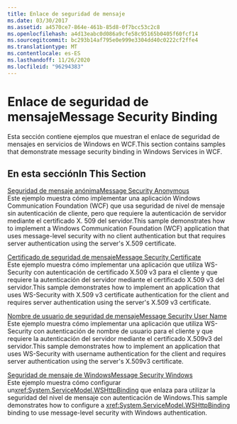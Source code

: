 ```yaml
---
title: Enlace de seguridad de mensaje
ms.date: 03/30/2017
ms.assetid: a4570ce7-864e-461b-85d8-0f7bcc53c2c8
ms.openlocfilehash: a4d13eabc0d086a9cfe58c95165b0405f60fcf14
ms.sourcegitcommit: bc293b14af795e0e999e3304dd40c0222cf2ffe4
ms.translationtype: MT
ms.contentlocale: es-ES
ms.lasthandoff: 11/26/2020
ms.locfileid: "96294383"
---
```

# <a name="message-security-binding"></a><span data-ttu-id="1772e-102">Enlace de seguridad de mensaje</span><span class="sxs-lookup"><span data-stu-id="1772e-102">Message Security Binding</span></span>

<span data-ttu-id="1772e-103">Esta sección contiene ejemplos que muestran el enlace de seguridad de mensajes en servicios de Windows en WCF.</span><span class="sxs-lookup"><span data-stu-id="1772e-103">This section contains samples that demonstrate message security binding in Windows Services in WCF.</span></span>  
  
## <a name="in-this-section"></a><span data-ttu-id="1772e-104">En esta sección</span><span class="sxs-lookup"><span data-stu-id="1772e-104">In This Section</span></span>  

 [<span data-ttu-id="1772e-105">Seguridad de mensaje anónima</span><span class="sxs-lookup"><span data-stu-id="1772e-105">Message Security Anonymous</span></span>](message-security-anonymous.md)  
 <span data-ttu-id="1772e-106">Este ejemplo muestra cómo implementar una aplicación Windows Communication Foundation (WCF) que usa seguridad de nivel de mensaje sin autenticación de cliente, pero que requiere la autenticación de servidor mediante el certificado X. 509 del servidor.</span><span class="sxs-lookup"><span data-stu-id="1772e-106">This sample demonstrates how to implement a Windows Communication Foundation (WCF) application that uses message-level security with no client authentication but that requires server authentication using the server's X.509 certificate.</span></span>  
  
 [<span data-ttu-id="1772e-107">Certificado de seguridad de mensaje</span><span class="sxs-lookup"><span data-stu-id="1772e-107">Message Security Certificate</span></span>](message-security-certificate.md)  
 <span data-ttu-id="1772e-108">Este ejemplo muestra cómo implementar una aplicación que utiliza WS-Security con autenticación de certificado X.509 v3 para el cliente y que requiere la autenticación del servidor mediante el certificado X.509 v3 del servidor.</span><span class="sxs-lookup"><span data-stu-id="1772e-108">This sample demonstrates how to implement an application that uses WS-Security with X.509 v3 certificate authentication for the client and requires server authentication using the server's X.509 v3 certificate.</span></span>  
  
 [<span data-ttu-id="1772e-109">Nombre de usuario de seguridad de mensaje</span><span class="sxs-lookup"><span data-stu-id="1772e-109">Message Security User Name</span></span>](message-security-user-name.md)  
 <span data-ttu-id="1772e-110">Este ejemplo muestra cómo implementar una aplicación que utiliza WS-Security con autenticación de nombre de usuario para el cliente y que requiere la autenticación del servidor mediante el certificado X.509v3 del servidor.</span><span class="sxs-lookup"><span data-stu-id="1772e-110">This sample demonstrates how to implement an application that uses WS-Security with username authentication for the client and requires server authentication using the server's X.509v3 certificate.</span></span>  
  
 [<span data-ttu-id="1772e-111">Seguridad de mensaje de Windows</span><span class="sxs-lookup"><span data-stu-id="1772e-111">Message Security Windows</span></span>](message-security-windows.md)  
 <span data-ttu-id="1772e-112">Este ejemplo muestra cómo configurar un<xref:System.ServiceModel.WSHttpBinding> que enlaza para utilizar la seguridad del nivel de mensaje con autenticación de Windows.</span><span class="sxs-lookup"><span data-stu-id="1772e-112">This sample demonstrates how to configure a <xref:System.ServiceModel.WSHttpBinding> binding to use message-level security with Windows authentication.</span></span>
